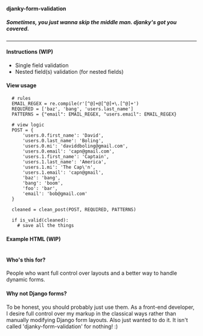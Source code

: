 #### djanky-form-validation
##### Sometimes, you just wanna skip the middle man. djanky's got you covered.
-----

#### Instructions (WIP)
- Single field validation
- Nested field(s) validation (for nested fields)

#### View usage
```
  # rules
  EMAIL_REGEX = re.compile(r'[^@]+@[^@]+\.[^@]+')
  REQUIRED = ['baz', 'bang', 'users.last_name']
  PATTERNS = {"email": EMAIL_REGEX, "users.email": EMAIL_REGEX}
```

```
  # view logic
  POST = {
      'users.0.first_name': 'David',
      'users.0.last_name': 'Boling',
      'users.0.mi': 'daviddboling@gmail.com',
      'users.0.email': 'capn@gmail.com',
      'users.1.first_name': 'Captain',
      'users.1.last_name': 'America',
      'users.1.mi': 'The Cap\'n',
      'users.1.email': 'capn@gmail',
      'baz': 'bang',
      'bang': 'boom',
      'foo': 'bar',
      'email': 'bob@gmail.com'
  }

  cleaned = clean_post(POST, REQUIRED, PATTERNS)

  if is_valid(cleaned):
    # save all the things
```

#### Example HTML (WIP)
```
```


#### Who's this for?
People who want full control over layouts and a better way to handle dynamic forms.

#### Why not Django forms?
To be honest, you should probably just use them. As a front-end developer, I desire full control over my markup in the classical ways rather than manually
modifying Django form layouts. Also just wanted to do it. It isn't called 'djanky-form-validation' for nothing! :)
